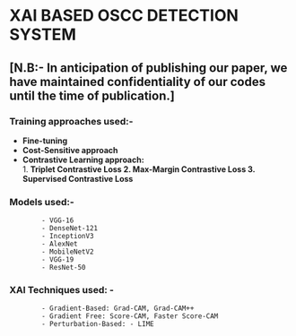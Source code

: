 # **XAI BASED OSCC DETECTION SYSTEM**
## [N.B:- In anticipation of publishing our paper, we have maintained confidentiality of our codes until the time of publication.]

### Training approaches used:- 
* **Fine-tuning**
* **Cost-Sensitive approach**
* **Contrastive Learning approach:**\
            1. **Triplet Contrastive Loss
            2. Max-Margin Contrastive Loss
            3. Supervised Contrastive Loss**
### Models used:- 
            - VGG-16
            - DenseNet-121
            - InceptionV3
            - AlexNet
            - MobileNetV2
            - VGG-19
            - ResNet-50
### XAI Techniques used: -
            - Gradient-Based: Grad-CAM, Grad-CAM++
            - Gradient Free: Score-CAM, Faster Score-CAM
            - Perturbation-Based: - LIME
